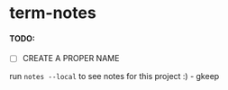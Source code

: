 # term-notes
 #### TODO:
 - [ ] CREATE A PROPER NAME

run `notes --local` to see notes for this project :) - gkeep
